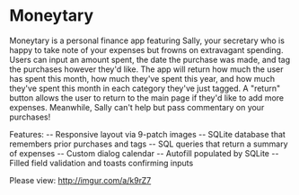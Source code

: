 # Moneytary

Moneytary is a personal finance app featuring Sally, your secretary who is happy to take note of your expenses but frowns on extravagant spending. Users can input an amount spent, the date the purchase was made, and tag the purchases however they'd like. The app will return how much the user has spent this month, how much they've spent this year, and how much they've spent this month in each category they've just tagged. A "return" button allows the user to return to the main page if they'd like to add more expenses. Meanwhile, Sally can't help but pass commentary on your purchases!

Features:
-- Responsive layout via 9-patch images
-- SQLite database that remembers prior purchases and tags
-- SQL queries that return a summary of expenses
-- Custom dialog calendar
-- Autofill populated by SQLite
-- Filled field validation and toasts confirming inputs 

Please view:
http://imgur.com/a/k9rZ7
